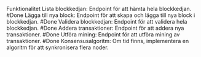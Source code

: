 Funktionalitet
Lista blockkedjan: Endpoint för att hämta hela blockkedjan. #Done
Lägga till nya block: Endpoint för att skapa och lägga till nya block i blockkedjan. #Done 
Validera blockkedjan: Endpoint för att validera hela blockkedjan. #Done 
Addera transaktioner: Endpoint för att addera nya transaktioner. #Done
Utföra mining: Endpoint för att utföra mining av transaktioner. #Done
Konsensusalgoritm: Om tid finns, implementera en algoritm för att synkronisera flera noder.